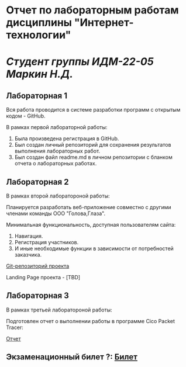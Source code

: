 # Отчет по лабораторным работам дисциплины "Интернет-технологии"
 # ___Студент группы ИДМ-22-05 Маркин Н.Д.___
 ## Лабораторная 1

Вся работа проводится в системе разработки программ с открытым кодом - GitHub.

В рамках первой лабораторной работы:

1. Была произведена регистрация в GitHub.
2. Был создан личный репозиторий для сохранения результатов выполнения лабораторных работ.
3. Был создан файл readme.md в личном репозитории с бланком отчета о лабораторных работах.

## Лабораторная 2

В рамках второй лаборатороной работы:

Планируется разработать веб-приложение совместно с другими членами команды ООО "Голова,Глаза".

Минимальная функциональность, доступная пользователям сайта:

1. Навигация.
2. Регистрация участников.
3. И иные необходимые функции в зависимости от потребностей заказчика.

[Git-репозиторий проекта](https://github.com/MarkinNikita/aboba)

Landing Page проекта - [TBD]

## Лабораторная 3

В рамках третьей лаборатороной работы:

Подготовлен отчет о выполнении работы в программе Cico Packet Tracer:

[Отчет](https://docs.google.com/document/d/1MXkx5OnNbrDOvScKbgKaxxiPgp3-GZzg/edit?usp=sharing&ouid=101144389843389099333&rtpof=true&sd=true)

## Экзаменационный билет ?: [Билет](https://github.com/stankin/inet-2022/wiki/exam06)

